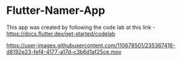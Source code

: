 # Flutter-Namer-App

This app was created by following the code lab at this link - https://docs.flutter.dev/get-started/codelab



https://user-images.githubusercontent.com/110678501/235367416-d8192e23-fef4-4177-a17d-c3b6d1af25ce.mov
